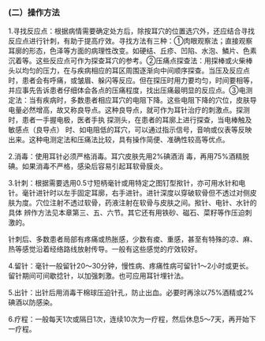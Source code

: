 ### (二）操作方法

1.寻找反应点：根据病情需要确定处方后，除按耳穴的位置选穴外，还应结合寻找反应点进行针刺，有助于提高疗效。寻找方法有三种：①肉眼观察法；直接观察耳廓的形态，色泽等方面的病理性改变。如硬结、丘疹、凹陷、水泡、鱗片、色素沉着等。这些反应点可作为探查耳穴的参考。②压痛点探查法：用探棒或火柴棒头以均匀的压力，在与疾病相应的耳区周围逐渐向中间顺序探查。当压及反应点时，患者会有呼痛，或皱眉、躲闪等反应。但在探压时用力要均匀，时间要相等，并应事先告诉患者仔细体会各点的压痛程度，找出压痛最明显的反应点。③电测定法：当有疾病时，多数患者相应耳穴的电阻下降。这些电阻下降的穴位，皮肤导电量必然增高，故又称良导点。这种良导点，就可作为耳针治疗的刺激点。探测时，患者一手握电极，医者手执 探测头，在患者的耳廓上进行探查，当电棒触及敏感点（良导点） 时、如电阻低的耳穴，可以通过指示信号，音响或仪表等反映出来。这种电测定法和压痛法比较，具有操作简便、准确性较高等优点。

2.消毒：使用耳针必须严格消毒。耳穴皮肤先用2%碘酒消 毒，再用75%酒精脱碘。如果消毒不严格，感染后容易引起耳软骨膜炎。

3.针刺：根据需要选用0.5寸短柄毫针或用特定之图钉型揿针，亦可用水针和电针。毫针进针时以左手固定耳廓，右手进针。进针深度以穿破软骨但不透过对侧皮肤为度。穴位注射不透过软骨，药液注射在软骨与皮肤之间。揿针、电针、水针的具体 辨作方法见本章第三、五、六节。其它还有用铁砂、磁石、菜籽等作压迫刺激的。

针刺后、多数患者局部有疼痛或热胀感，少数有痠、重感，甚至有特殊的凉、麻、热等感觉沿着经络路线放射传导。一般有这些感觉的疔效较好。

4.留针：毫针一般留针20〜30分钟，慢性病、疼痛性病可留针1〜2小时或更长。留针期间可间歇捻针，以加强刺激。也可应用耳针埋针法。	

5.出针：出针后用消毒干棉球压迫针孔，防止出血。必要时再涂以75%酒精或2%碘酒以防感染。

6.疗程：一般每天1次或隔日1次，连续10次为一疗程，然后休息5〜7天，再开始下一疗程。	
